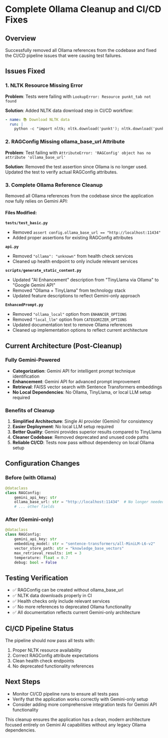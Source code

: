 # Complete Ollama Cleanup and CI/CD Fixes

## Overview

Successfully removed all Ollama references from the codebase and fixed the CI/CD pipeline issues that were causing test failures.

## Issues Fixed

### 1. NLTK Resource Missing Error

**Problem**: Tests were failing with `LookupError: Resource punkt_tab not found`

**Solution**: Added NLTK data download step in CI/CD workflow:

```yaml
- name: 📚 Download NLTK data
  run: |
    python -c "import nltk; nltk.download('punkt'); nltk.download('punkt_tab'); nltk.download('stopwords'); nltk.download('wordnet')"
```

### 2. RAGConfig Missing ollama_base_url Attribute

**Problem**: Test failing with `AttributeError: 'RAGConfig' object has no attribute 'ollama_base_url'`

**Solution**: Removed the test assertion since Ollama is no longer used. Updated the test to verify actual RAGConfig attributes.

### 3. Complete Ollama Reference Cleanup

Removed all Ollama references from the codebase since the application now fully relies on Gemini API:

#### Files Modified:

**`tests/test_basic.py`**

- Removed `assert config.ollama_base_url == "http://localhost:11434"`
- Added proper assertions for existing RAGConfig attributes

**`api.py`**

- Removed `"ollama": "unknown"` from health check services
- Cleaned up health endpoint to only include relevant services

**`scripts/generate_static_content.py`**

- Updated "AI Enhancement" description from "TinyLlama via Ollama" to "Google Gemini API"
- Removed "Ollama + TinyLlama" from technology stack
- Updated feature descriptions to reflect Gemini-only approach

**`EnhancedPrompt.py`**

- Removed `"ollama_local"` option from `ENHANCER_OPTIONS`
- Removed `"local_llm"` option from `CATEGORIZER_OPTIONS`
- Updated documentation text to remove Ollama references
- Cleaned up implementation options to reflect current architecture

## Current Architecture (Post-Cleanup)

### Fully Gemini-Powered

- **Categorization**: Gemini API for intelligent prompt technique identification
- **Enhancement**: Gemini API for advanced prompt improvement
- **Retrieval**: FAISS vector search with Sentence Transformers embeddings
- **No Local Dependencies**: No Ollama, TinyLlama, or local LLM setup required

### Benefits of Cleanup

1. **Simplified Architecture**: Single AI provider (Gemini) for consistency
2. **Easier Deployment**: No local LLM setup required
3. **Better Quality**: Gemini provides superior results compared to TinyLlama
4. **Cleaner Codebase**: Removed deprecated and unused code paths
5. **Reliable CI/CD**: Tests now pass without dependency on local Ollama setup

## Configuration Changes

### Before (with Ollama)

```python
@dataclass
class RAGConfig:
    gemini_api_key: str
    ollama_base_url: str = "http://localhost:11434"  # No longer needed
    # ... other fields
```

### After (Gemini-only)

```python
@dataclass
class RAGConfig:
    gemini_api_key: str
    embedding_model: str = "sentence-transformers/all-MiniLM-L6-v2"
    vector_store_path: str = "knowledge_base_vectors"
    max_retrieval_results: int = 3
    temperature: float = 0.7
    debug: bool = False
```

## Testing Verification

- ✅ RAGConfig can be created without ollama_base_url
- ✅ NLTK data downloads properly in CI
- ✅ Health checks only include relevant services
- ✅ No more references to deprecated Ollama functionality
- ✅ All documentation reflects current Gemini-only architecture

## CI/CD Pipeline Status

The pipeline should now pass all tests with:

1. Proper NLTK resource availability
2. Correct RAGConfig attribute expectations
3. Clean health check endpoints
4. No deprecated functionality references

## Next Steps

- Monitor CI/CD pipeline runs to ensure all tests pass
- Verify that the application works correctly with Gemini-only setup
- Consider adding more comprehensive integration tests for Gemini API functionality

This cleanup ensures the application has a clean, modern architecture focused entirely on Gemini AI capabilities without any legacy Ollama dependencies.
